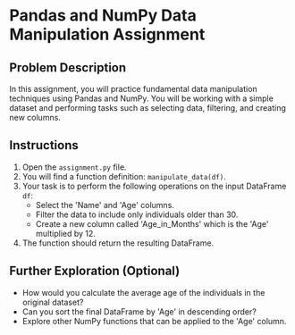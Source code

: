 
# Pandas and NumPy Data Manipulation Assignment

## Problem Description

In this assignment, you will practice fundamental data manipulation techniques using Pandas and NumPy. You will be working with a simple dataset and performing tasks such as selecting data, filtering, and creating new columns.

## Instructions

1.  Open the `assignment.py` file.
2.  You will find a function definition: `manipulate_data(df)`.
3.  Your task is to perform the following operations on the input DataFrame `df`:
    *   Select the 'Name' and 'Age' columns.
    *   Filter the data to include only individuals older than 30.
    *   Create a new column called 'Age_in_Months' which is the 'Age' multiplied by 12.
4.  The function should return the resulting DataFrame.

## Further Exploration (Optional)

*   How would you calculate the average age of the individuals in the original dataset?
*   Can you sort the final DataFrame by 'Age' in descending order?
*   Explore other NumPy functions that can be applied to the 'Age' column.
